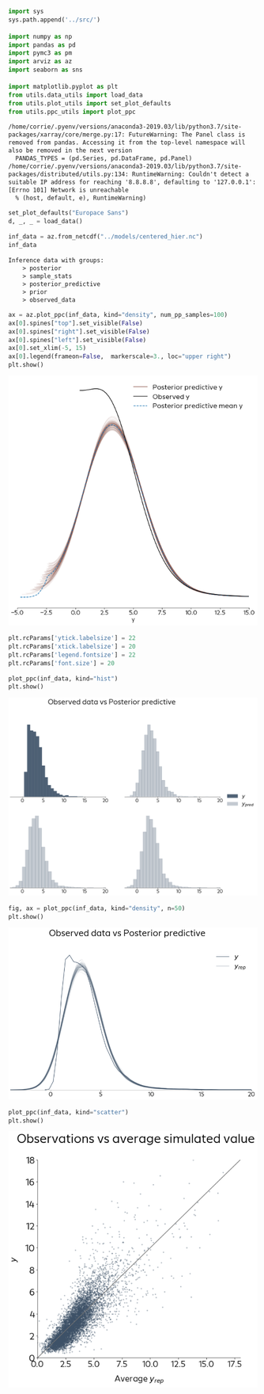 ```python

```


```python
import sys
sys.path.append('../src/')

import numpy as np
import pandas as pd
import pymc3 as pm
import arviz as az
import seaborn as sns

import matplotlib.pyplot as plt
from utils.data_utils import load_data
from utils.plot_utils import set_plot_defaults
from utils.ppc_utils import plot_ppc
```

    /home/corrie/.pyenv/versions/anaconda3-2019.03/lib/python3.7/site-packages/xarray/core/merge.py:17: FutureWarning: The Panel class is removed from pandas. Accessing it from the top-level namespace will also be removed in the next version
      PANDAS_TYPES = (pd.Series, pd.DataFrame, pd.Panel)
    /home/corrie/.pyenv/versions/anaconda3-2019.03/lib/python3.7/site-packages/distributed/utils.py:134: RuntimeWarning: Couldn't detect a suitable IP address for reaching '8.8.8.8', defaulting to '127.0.0.1': [Errno 101] Network is unreachable
      % (host, default, e), RuntimeWarning)



```python
set_plot_defaults("Europace Sans")
d, _, _ = load_data()
```


```python
inf_data = az.from_netcdf("../models/centered_hier.nc")
inf_data
```




    Inference data with groups:
    	> posterior
    	> sample_stats
    	> posterior_predictive
    	> prior
    	> observed_data




```python
ax = az.plot_ppc(inf_data, kind="density", num_pp_samples=100)
ax[0].spines["top"].set_visible(False)  
ax[0].spines["right"].set_visible(False)
ax[0].spines["left"].set_visible(False)
ax[0].set_xlim(-5, 15)
ax[0].legend(frameon=False,  markerscale=3., loc="upper right")
plt.show()
```


![png](06_Posterior_Predictive_Checks_files/06_Posterior_Predictive_Checks_4_0.png)



```python
plt.rcParams['ytick.labelsize'] = 22
plt.rcParams['xtick.labelsize'] = 20
plt.rcParams['legend.fontsize'] = 22
plt.rcParams['font.size'] = 20
```


```python
plot_ppc(inf_data, kind="hist")
plt.show()
```


![png](06_Posterior_Predictive_Checks_files/06_Posterior_Predictive_Checks_6_0.png)



```python
fig, ax = plot_ppc(inf_data, kind="density", n=50)
plt.show()
```


![png](06_Posterior_Predictive_Checks_files/06_Posterior_Predictive_Checks_7_0.png)



```python
plot_ppc(inf_data, kind="scatter")
plt.show()
```


![png](06_Posterior_Predictive_Checks_files/06_Posterior_Predictive_Checks_8_0.png)

